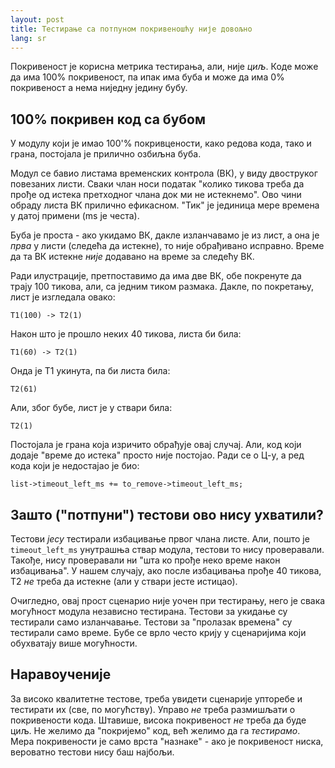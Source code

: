 ```yaml
---
layout: post
title: Тестирање са потпуном покривеношћу није довољно
lang: sr
---
```


Покривеност је корисна метрика тестирања, али, није _циљ_. Коде
може да има 100% покривеност, па ипак има буба и може да има 0%
покривеност а нема ниједну једину бубу.

## 100% покривен код са бубом

У модулу који је имао 100'% покривцености, како редова кода, тако
и грана, постојала је прилично озбиљна буба.

Модул се бавио листама временских контрола (ВК), у виду двоструког
повезаних листи. Сваки члан носи податак "колико тикова треба да
прође од истека претходног члана док ми не истекнемо". Ово чини
обраду листа ВК прилично ефикасном. "Тик" је јединица мере времена
у датој примени (ms је честа).

Буба је проста - ако укидамо ВК, дакле изланчавамо је из лист,
а она је _прва_ у листи (следећа да истекне), то није обрађивано
исправно. Време да та ВК истекне _није_ додавано на време за
следећу ВК.

Ради илустрације, претпоставимо да има две ВК, обе покренуте да
трају 100 тикова, али, са једним тиком размака. Дакле, по покретању,
лист је изгледала овако:

    T1(100) -> T2(1)

Након што је прошло неких 40 тикова, листа би била:

    T1(60) -> T2(1)

Онда је Т1 укинута, па би листа била:

    T2(61)
	
Али, због бубе, лист је у ствари била:

    T2(1)

Постојала је грана која изричито обрађује овај случај. Али,
код који додаје "време до истека" просто није постојао. Ради
се о Ц-у, а ред кода који је недостајао је био:

    list->timeout_left_ms += to_remove->timeout_left_ms;

## Зашто ("потпуни") тестови ово нису ухватили?

Тестови _јесу_ тестирали избацивање првог члана листе. Али, пошто је
`timeout_left_ms` унутрашња ствар модула, тестови то нису проверавали.
Такође, нису проверавали ни "шта ко прође неко време након избацивања".
У нашем случају, ако после избацивања прође 40 тикова, Т2 _не_ треба
да истекне (али у ствари јесте истицао).

Очигледно, овај прост сценарио није уочен при тестирању, него је свака
могућност модула независно тестирана. Тестови за укидање су тестирали
само изланчавање. Тестови за "пролазак времена" су тестирали само
време. Бубе се врло често крију у сценаријима који обухватају више
могућности.


## Наравоученије

За високо квалитетне тестове, треба увидети сценарије упторебе и 
тестирати их (све, по могућству). Управо _не_ треба размишљати
о покривености кода. Штавише, висока покривеност _не_ треба да буде
циљ. Не желимо да "покријемо" код, већ желимо да га _тестирамо_.
Мера покривености је само врста "назнаке" - ако је покривеност
ниска, вероватно тестови нису баш најбољи.
